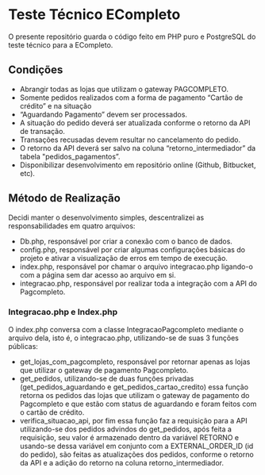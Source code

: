 # Teste Técnico ECompleto
O presente repositório guarda o código feito em PHP puro e PostgreSQL do teste técnico para a ECompleto.

## Condições
- Abrangir todas as lojas que utilizam o gateway PAGCOMPLETO.
- Somente pedidos realizados com a forma de pagamento “Cartão de crédito” e na situação
- “Aguardando Pagamento” devem ser processados.
- A situação do pedido deverá ser atualizada conforme o retorno da API de transação.
- Transações recusadas devem resultar no cancelamento do pedido.
- O retorno da API deverá ser salvo na coluna “retorno_intermediador” da tabela "pedidos_pagamentos”.
- Disponibilizar desenvolvimento em repositório online (Github, Bitbucket, etc).

## Método de Realização
Decidi manter o desenvolvimento simples, descentralizei as responsabilidades em quatro arquivos:
- Db.php, responsável por criar a conexão com o banco de dados.
- config.php, responsável por criar algumas configurações básicas do projeto e ativar a visualização de erros em tempo de execução.
- index.php, responsável por chamar o arquivo integracao.php ligando-o com a página sem dar acesso ao arquivo em si.
- integracao.php, responsável por realizar toda a integração com a API do Pagcompleto.

### Integracao.php e Index.php
O index.php conversa com a classe IntegracaoPagcompleto mediante o arquivo dela, isto é, o integracao.php, utilizando-se de suas 3 funções públicas:
- get_lojas_com_pagcompleto, responsável por retornar apenas as lojas que utilizar o gateway de pagamento Pagcompleto.
- get_pedidos, utilizando-se de duas funções privadas (get_pedidos_aguardando e get_pedidos_cartao_credito) essa função retorna os pedidos das lojas que utilizam o gateway de pagamento do Pagcompleto e que estão com status de aguardando e foram feitos com o cartão de crédito.
- verifica_situacao_api, por fim essa função faz a requisição para a API utilizando-se dos pedidos advindos do get_pedidos, após feita a requisição, seu valor é armazenado dentro da variável RETORNO e usando-se dessa variável em conjunto com a EXTERNAL_ORDER_ID (id do pedido), são feitas as atualizações dos pedidos, conforme o retorno da API e a adição do retorno na coluna retorno_intermediador.
